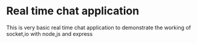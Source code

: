 # Real time chat application
This is very basic real time chat application to demonstrate the working of socket,io with node,js and express
